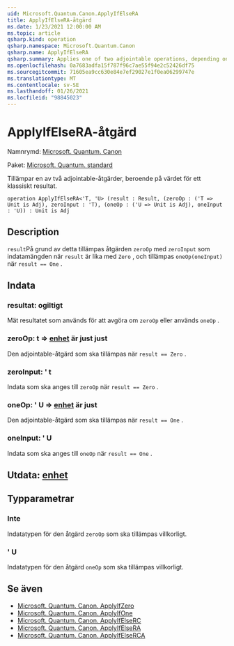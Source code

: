 ```yaml
---
uid: Microsoft.Quantum.Canon.ApplyIfElseRA
title: ApplyIfElseRA-åtgärd
ms.date: 1/23/2021 12:00:00 AM
ms.topic: article
qsharp.kind: operation
qsharp.namespace: Microsoft.Quantum.Canon
qsharp.name: ApplyIfElseRA
qsharp.summary: Applies one of two adjointable operations, depending on the value of a classical result.
ms.openlocfilehash: 0a7683adfa15f787f96c7ae55f94e2c52426df75
ms.sourcegitcommit: 71605ea9cc630e84e7ef29027e1f0ea06299747e
ms.translationtype: MT
ms.contentlocale: sv-SE
ms.lasthandoff: 01/26/2021
ms.locfileid: "98845023"
---
```

# <a name="applyifelsera-operation"></a>ApplyIfElseRA-åtgärd

Namnrymd: [Microsoft. Quantum. Canon](xref:Microsoft.Quantum.Canon)

Paket: [Microsoft. Quantum. standard](https://nuget.org/packages/Microsoft.Quantum.Standard)


Tillämpar en av två adjointable-åtgärder, beroende på värdet för ett klassiskt resultat.

```qsharp
operation ApplyIfElseRA<'T, 'U> (result : Result, (zeroOp : ('T => Unit is Adj), zeroInput : 'T), (oneOp : ('U => Unit is Adj), oneInput : 'U)) : Unit is Adj
```


## <a name="description"></a>Description

`result`På grund av detta tillämpas åtgärden `zeroOp` med `zeroInput` som indatamängden när `result` är lika med `Zero` , och tillämpas `oneOp(oneInput)` när `result == One` .

## <a name="input"></a>Indata

### <a name="result--__invalidresult__"></a>resultat: __ogiltigt <Result>__

Mät resultatet som används för att avgöra om `zeroOp` eller används `oneOp` .


### <a name="zeroop--t--unit--is-adj"></a>zeroOp: t => [enhet](xref:microsoft.quantum.lang-ref.unit)  är just just

Den adjointable-åtgärd som ska tillämpas när `result == Zero` .


### <a name="zeroinput--t"></a>zeroInput: ' t

Indata som ska anges till `zeroOp` när `result == Zero` .


### <a name="oneop--u--unit--is-adj"></a>oneOp: ' U => [enhet](xref:microsoft.quantum.lang-ref.unit)  är just

Den adjointable-åtgärd som ska tillämpas när `result == One` .


### <a name="oneinput--u"></a>oneInput: ' U

Indata som ska anges till `oneOp` när `result == One` .



## <a name="output--unit"></a>Utdata: [enhet](xref:microsoft.quantum.lang-ref.unit)



## <a name="type-parameters"></a>Typparametrar

### <a name="t"></a>Inte

Indatatypen för den åtgärd `zeroOp` som ska tillämpas villkorligt.
### <a name="u"></a>' U

Indatatypen för den åtgärd `oneOp` som ska tillämpas villkorligt.

## <a name="see-also"></a>Se även

- [Microsoft. Quantum. Canon. ApplyIfZero](xref:Microsoft.Quantum.Canon.ApplyIfZero)
- [Microsoft. Quantum. Canon. ApplyIfOne](xref:Microsoft.Quantum.Canon.ApplyIfOne)
- [Microsoft. Quantum. Canon. ApplyIfElseRC](xref:Microsoft.Quantum.Canon.ApplyIfElseRC)
- [Microsoft. Quantum. Canon. ApplyIfElseRA](xref:Microsoft.Quantum.Canon.ApplyIfElseRA)
- [Microsoft. Quantum. Canon. ApplyIfElseRCA](xref:Microsoft.Quantum.Canon.ApplyIfElseRCA)